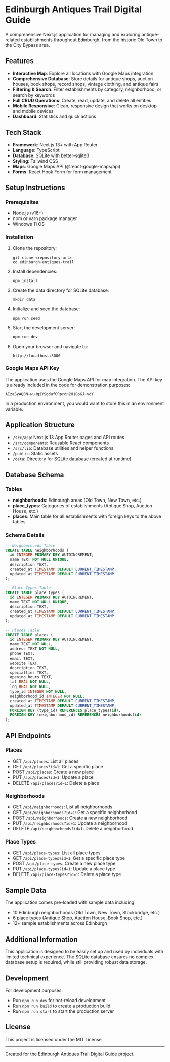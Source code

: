 # Edinburgh Antiques Trail Digital Guide

A comprehensive Next.js application for managing and exploring antique-related establishments throughout Edinburgh, from the historic Old Town to the City Bypass area.

## Features

- **Interactive Map**: Explore all locations with Google Maps integration
- **Comprehensive Database**: Store details for antique shops, auction houses, book shops, record shops, vintage clothing, and antique fairs
- **Filtering & Search**: Filter establishments by category, neighborhood, or search by keywords
- **Full CRUD Operations**: Create, read, update, and delete all entities
- **Mobile Responsive**: Clean, responsive design that works on desktop and mobile devices
- **Dashboard**: Statistics and quick actions

## Tech Stack

- **Framework**: Next.js 13+ with App Router
- **Language**: TypeScript
- **Database**: SQLite with better-sqlite3
- **Styling**: Tailwind CSS
- **Maps**: Google Maps API (@react-google-maps/api)
- **Forms**: React Hook Form for form management

## Setup Instructions

### Prerequisites

- Node.js (v16+)
- npm or yarn package manager
- Windows 11 OS

### Installation

1. Clone the repository:
   ```
   git clone <repository-url>
   cd edinburgh-antiques-trail
   ```

2. Install dependencies:
   ```
   npm install
   ```

3. Create the data directory for SQLite database:
   ```
   mkdir data
   ```

4. Initialize and seed the database:
   ```
   npm run seed
   ```

5. Start the development server:
   ```
   npm run dev
   ```

6. Open your browser and navigate to:
   ```
   http://localhost:3000
   ```

### Google Maps API Key

The application uses the Google Maps API for map integration. The API key is already included in the code for demonstration purposes:

```
AIzaSyAQ0N-wuHgiYSgdufORprdn2H1GoGJ-vdY
```

In a production environment, you would want to store this in an environment variable.

## Application Structure

- `/src/app`: Next.js 13 App Router pages and API routes
- `/src/components`: Reusable React components
- `/src/lib`: Database utilities and helper functions
- `/public`: Static assets
- `/data`: Directory for SQLite database (created at runtime)

## Database Schema

### Tables

- **neighborhoods**: Edinburgh areas (Old Town, New Town, etc.)
- **place_types**: Categories of establishments (Antique Shop, Auction House, etc.)
- **places**: Main table for all establishments with foreign keys to the above tables

### Schema Details

```sql
-- Neighborhoods Table
CREATE TABLE neighborhoods (
  id INTEGER PRIMARY KEY AUTOINCREMENT,
  name TEXT NOT NULL UNIQUE,
  description TEXT,
  created_at TIMESTAMP DEFAULT CURRENT_TIMESTAMP,
  updated_at TIMESTAMP DEFAULT CURRENT_TIMESTAMP
);

-- Place Types Table
CREATE TABLE place_types (
  id INTEGER PRIMARY KEY AUTOINCREMENT,
  name TEXT NOT NULL UNIQUE,
  description TEXT,
  created_at TIMESTAMP DEFAULT CURRENT_TIMESTAMP,
  updated_at TIMESTAMP DEFAULT CURRENT_TIMESTAMP
);

-- Places Table
CREATE TABLE places (
  id INTEGER PRIMARY KEY AUTOINCREMENT,
  name TEXT NOT NULL,
  address TEXT NOT NULL,
  phone TEXT,
  email TEXT,
  website TEXT,
  description TEXT,
  specialties TEXT,
  opening_hours TEXT,
  lat REAL NOT NULL,
  lng REAL NOT NULL,
  type_id INTEGER NOT NULL,
  neighborhood_id INTEGER NOT NULL,
  created_at TIMESTAMP DEFAULT CURRENT_TIMESTAMP,
  updated_at TIMESTAMP DEFAULT CURRENT_TIMESTAMP,
  FOREIGN KEY (type_id) REFERENCES place_types(id),
  FOREIGN KEY (neighborhood_id) REFERENCES neighborhoods(id)
);
```

## API Endpoints

### Places

- GET `/api/places`: List all places
- GET `/api/places?id=1`: Get a specific place
- POST `/api/places`: Create a new place
- PUT `/api/places?id=1`: Update a place
- DELETE `/api/places?id=1`: Delete a place

### Neighborhoods

- GET `/api/neighborhoods`: List all neighborhoods
- GET `/api/neighborhoods?id=1`: Get a specific neighborhood
- POST `/api/neighborhoods`: Create a new neighborhood
- PUT `/api/neighborhoods?id=1`: Update a neighborhood
- DELETE `/api/neighborhoods?id=1`: Delete a neighborhood

### Place Types

- GET `/api/place-types`: List all place types
- GET `/api/place-types?id=1`: Get a specific place type
- POST `/api/place-types`: Create a new place type
- PUT `/api/place-types?id=1`: Update a place type
- DELETE `/api/place-types?id=1`: Delete a place type

## Sample Data

The application comes pre-loaded with sample data including:

- 10 Edinburgh neighborhoods (Old Town, New Town, Stockbridge, etc.)
- 6 place types (Antique Shop, Auction House, Book Shop, etc.)
- 12+ sample establishments across Edinburgh

## Additional Information

This application is designed to be easily set up and used by individuals with limited technical experience. The SQLite database ensures no complex database setup is required, while still providing robust data storage.

## Development

For development purposes:

- Run `npm run dev` for hot-reload development
- Run `npm run build` to create a production build
- Run `npm run start` to start the production server

## License

This project is licensed under the MIT License.

---

Created for the Edinburgh Antiques Trail Digital Guide project.
